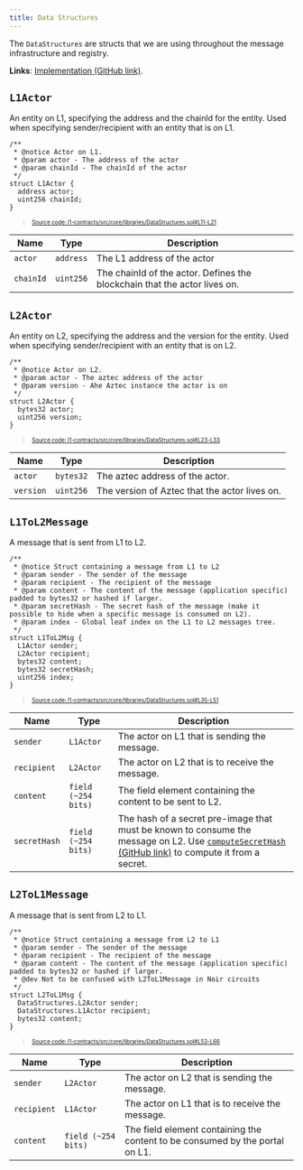 ```yaml
---
title: Data Structures
---
```


The `DataStructures` are structs that we are using throughout the message infrastructure and registry.

**Links**: [Implementation (GitHub link)](https://github.com/AztecProtocol/aztec-packages/blob/master/l1-contracts/src/core/libraries/DataStructures.sol).

## `L1Actor`

An entity on L1, specifying the address and the chainId for the entity. Used when specifying sender/recipient with an entity that is on L1.

```solidity title="l1_actor" showLineNumbers
/**
 * @notice Actor on L1.
 * @param actor - The address of the actor
 * @param chainId - The chainId of the actor
 */
struct L1Actor {
  address actor;
  uint256 chainId;
}
```

> <sup><sub><a href="https://github.com/AztecProtocol/aztec-packages/blob/alpha-testnet/l1-contracts/src/core/libraries/DataStructures.sol#L11-L21" target="_blank" rel="noopener noreferrer">Source code: l1-contracts/src/core/libraries/DataStructures.sol#L11-L21</a></sub></sup>

| Name      | Type      | Description                                                               |
| --------- | --------- | ------------------------------------------------------------------------- |
| `actor`   | `address` | The L1 address of the actor                                               |
| `chainId` | `uint256` | The chainId of the actor. Defines the blockchain that the actor lives on. |

## `L2Actor`

An entity on L2, specifying the address and the version for the entity. Used when specifying sender/recipient with an entity that is on L2.

```solidity title="l2_actor" showLineNumbers
/**
 * @notice Actor on L2.
 * @param actor - The aztec address of the actor
 * @param version - Ahe Aztec instance the actor is on
 */
struct L2Actor {
  bytes32 actor;
  uint256 version;
}
```

> <sup><sub><a href="https://github.com/AztecProtocol/aztec-packages/blob/alpha-testnet/l1-contracts/src/core/libraries/DataStructures.sol#L23-L33" target="_blank" rel="noopener noreferrer">Source code: l1-contracts/src/core/libraries/DataStructures.sol#L23-L33</a></sub></sup>

| Name      | Type      | Description                                   |
| --------- | --------- | --------------------------------------------- |
| `actor`   | `bytes32` | The aztec address of the actor.               |
| `version` | `uint256` | The version of Aztec that the actor lives on. |

## `L1ToL2Message`

A message that is sent from L1 to L2.

```solidity title="l1_to_l2_msg" showLineNumbers
/**
 * @notice Struct containing a message from L1 to L2
 * @param sender - The sender of the message
 * @param recipient - The recipient of the message
 * @param content - The content of the message (application specific) padded to bytes32 or hashed if larger.
 * @param secretHash - The secret hash of the message (make it possible to hide when a specific message is consumed on L2).
 * @param index - Global leaf index on the L1 to L2 messages tree.
 */
struct L1ToL2Msg {
  L1Actor sender;
  L2Actor recipient;
  bytes32 content;
  bytes32 secretHash;
  uint256 index;
}
```

> <sup><sub><a href="https://github.com/AztecProtocol/aztec-packages/blob/alpha-testnet/l1-contracts/src/core/libraries/DataStructures.sol#L35-L51" target="_blank" rel="noopener noreferrer">Source code: l1-contracts/src/core/libraries/DataStructures.sol#L35-L51</a></sub></sup>

| Name         | Type                | Description                                                                                                                                                                                                                                                  |
| ------------ | ------------------- | ------------------------------------------------------------------------------------------------------------------------------------------------------------------------------------------------------------------------------------------------------------ |
| `sender`     | `L1Actor`           | The actor on L1 that is sending the message.                                                                                                                                                                                                                 |
| `recipient`  | `L2Actor`           | The actor on L2 that is to receive the message.                                                                                                                                                                                                              |
| `content`    | `field (~254 bits)` | The field element containing the content to be sent to L2.                                                                                                                                                                                                   |
| `secretHash` | `field (~254 bits)` | The hash of a secret pre-image that must be known to consume the message on L2. Use [`computeSecretHash` (GitHub link)](https://github.com/AztecProtocol/aztec-packages/blob/master/yarn-project/aztec.js/src/utils/secrets.ts) to compute it from a secret. |

## `L2ToL1Message`

A message that is sent from L2 to L1.

```solidity title="l2_to_l1_msg" showLineNumbers
/**
 * @notice Struct containing a message from L2 to L1
 * @param sender - The sender of the message
 * @param recipient - The recipient of the message
 * @param content - The content of the message (application specific) padded to bytes32 or hashed if larger.
 * @dev Not to be confused with L2ToL1Message in Noir circuits
 */
struct L2ToL1Msg {
  DataStructures.L2Actor sender;
  DataStructures.L1Actor recipient;
  bytes32 content;
}
```

> <sup><sub><a href="https://github.com/AztecProtocol/aztec-packages/blob/alpha-testnet/l1-contracts/src/core/libraries/DataStructures.sol#L53-L66" target="_blank" rel="noopener noreferrer">Source code: l1-contracts/src/core/libraries/DataStructures.sol#L53-L66</a></sub></sup>

| Name        | Type                | Description                                                                  |
| ----------- | ------------------- | ---------------------------------------------------------------------------- |
| `sender`    | `L2Actor`           | The actor on L2 that is sending the message.                                 |
| `recipient` | `L1Actor`           | The actor on L1 that is to receive the message.                              |
| `content`   | `field (~254 bits)` | The field element containing the content to be consumed by the portal on L1. |
